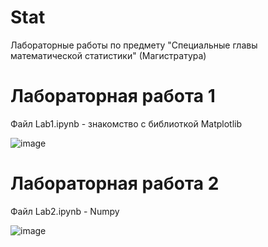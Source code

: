 # Stat
Лабораторные работы по предмету "Специальные главы математической статистики" (Магистратура)
# Лабораторная работа 1
Файл Lab1.ipynb - знакомство с библиоткой Matplotlib

![image](https://github.com/KqkaricK/Stat/assets/77233770/37943fb3-70a0-4283-8c47-b5d82ae46635)
# Лабораторная работа 2
Файл Lab2.ipynb - Numpy

![image](https://github.com/KqkaricK/Stat/assets/77233770/91dda645-11f4-49f6-b689-38daa8da0fe5)


